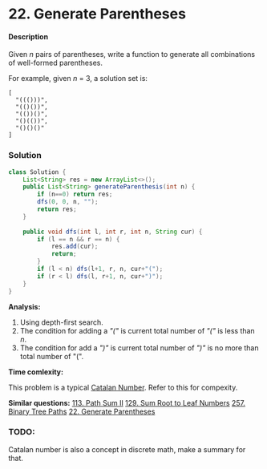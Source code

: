 # 22. Generate Parentheses

#### Description

Given *n* pairs of parentheses, write a function to generate all combinations of well-formed parentheses.

For example, given *n* = 3, a solution set is:

```
[
  "((()))",
  "(()())",
  "(())()",
  "()(())",
  "()()()"
]
```

### Solution

```java
class Solution {
    List<String> res = new ArrayList<>();
    public List<String> generateParenthesis(int n) {
        if (n==0) return res;
        dfs(0, 0, n, "");
        return res;
    }
    
    public void dfs(int l, int r, int n, String cur) {
        if (l == n && r == n) {
            res.add(cur);
            return;
        }
        if (l < n) dfs(l+1, r, n, cur+"(");
        if (r < l) dfs(l, r+1, n, cur+")");
    }
}
```

**Analysis:**

1. Using depth-first search.
2. The condition for adding a *"("* is current total number of *"("* is less than *n*.
3. The condition for add a *")"* is current total number of *")"* is no more than total number of "(".

**Time comlexity:**

This problem is a typical [Catalan Number](https://en.wikipedia.org/wiki/Catalan_number). Refer to this for compexity.

**Similar questions:** [113. Path Sum II](https://github.com/zzlbuaa/LeetCode/tree/master/113.%20Path%20Sum%20II) [129. Sum Root to Leaf Numbers](https://github.com/zzlbuaa/LeetCode/tree/master/129.%20Sum%20Root%20to%20Leaf%20Numbers)  [257. Binary Tree Paths](https://github.com/zzlbuaa/LeetCode/tree/master/257.%20Binary%20Tree%20Paths) [22. Generate Parentheses](https://github.com/zzlbuaa/LeetCode/tree/master/22.%20Generate%20Parentheses)

### TODO:

Catalan number is also a concept in discrete math, make a summary for that.